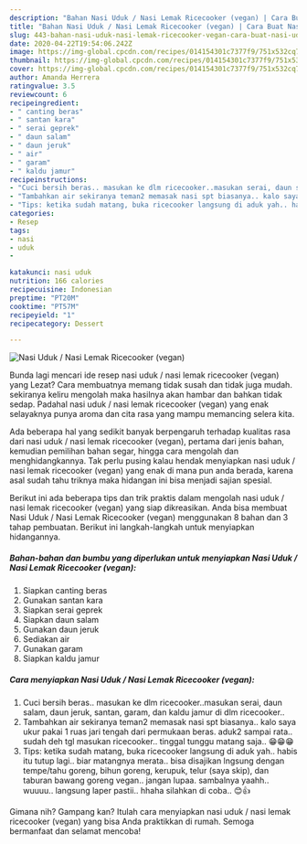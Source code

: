 ```yaml
---
description: "Bahan Nasi Uduk / Nasi Lemak Ricecooker (vegan) | Cara Buat Nasi Uduk / Nasi Lemak Ricecooker (vegan) Yang Lezat"
title: "Bahan Nasi Uduk / Nasi Lemak Ricecooker (vegan) | Cara Buat Nasi Uduk / Nasi Lemak Ricecooker (vegan) Yang Lezat"
slug: 443-bahan-nasi-uduk-nasi-lemak-ricecooker-vegan-cara-buat-nasi-uduk-nasi-lemak-ricecooker-vegan-yang-lezat
date: 2020-04-22T19:54:06.242Z
image: https://img-global.cpcdn.com/recipes/014154301c7377f9/751x532cq70/nasi-uduk-nasi-lemak-ricecooker-vegan-foto-resep-utama.jpg
thumbnail: https://img-global.cpcdn.com/recipes/014154301c7377f9/751x532cq70/nasi-uduk-nasi-lemak-ricecooker-vegan-foto-resep-utama.jpg
cover: https://img-global.cpcdn.com/recipes/014154301c7377f9/751x532cq70/nasi-uduk-nasi-lemak-ricecooker-vegan-foto-resep-utama.jpg
author: Amanda Herrera
ratingvalue: 3.5
reviewcount: 6
recipeingredient:
- " canting beras"
- " santan kara"
- " serai geprek"
- " daun salam"
- " daun jeruk"
- " air"
- " garam"
- " kaldu jamur"
recipeinstructions:
- "Cuci bersih beras.. masukan ke dlm ricecooker..masukan serai, daun salam, daun jeruk, santan, garam, dan kaldu jamur di dlm ricecooker.."
- "Tambahkan air sekiranya teman2 memasak nasi spt biasanya.. kalo saya ukur pakai 1 ruas jari tengah dari permukaan beras. aduk2 sampai rata.. sudah deh tgl masukan ricecooker.. tinggal tunggu matang saja.. 😁😁😁"
- "Tips: ketika sudah matang, buka ricecooker langsung di aduk yah.. habis itu tutup lagi.. biar matangnya merata.. bisa disajikan lngsung dengan tempe/tahu goreng, bihun goreng, kerupuk, telur (saya skip), dan taburan bawang goreng vegan.. jangan lupaa. sambalnya yaahh.. wuuuu.. langsung laper pastii.. hhaha silahkan di coba.. 😊👍"
categories:
- Resep
tags:
- nasi
- uduk
- 

katakunci: nasi uduk  
nutrition: 166 calories
recipecuisine: Indonesian
preptime: "PT20M"
cooktime: "PT57M"
recipeyield: "1"
recipecategory: Dessert

---
```



![Nasi Uduk / Nasi Lemak Ricecooker (vegan)](https://img-global.cpcdn.com/recipes/014154301c7377f9/751x532cq70/nasi-uduk-nasi-lemak-ricecooker-vegan-foto-resep-utama.jpg)

Bunda lagi mencari ide resep nasi uduk / nasi lemak ricecooker (vegan) yang Lezat? Cara membuatnya memang tidak susah dan tidak juga mudah. sekiranya keliru mengolah maka hasilnya akan hambar dan bahkan tidak sedap. Padahal nasi uduk / nasi lemak ricecooker (vegan) yang enak selayaknya punya aroma dan cita rasa yang mampu memancing selera kita.

Ada beberapa hal yang sedikit banyak berpengaruh terhadap kualitas rasa dari nasi uduk / nasi lemak ricecooker (vegan), pertama dari jenis bahan, kemudian pemilihan bahan segar, hingga cara mengolah dan menghidangkannya. Tak perlu pusing kalau hendak menyiapkan nasi uduk / nasi lemak ricecooker (vegan) yang enak di mana pun anda berada, karena asal sudah tahu triknya maka hidangan ini bisa menjadi sajian spesial.




Berikut ini ada beberapa tips dan trik praktis dalam mengolah nasi uduk / nasi lemak ricecooker (vegan) yang siap dikreasikan. Anda bisa membuat Nasi Uduk / Nasi Lemak Ricecooker (vegan) menggunakan 8 bahan dan 3 tahap pembuatan. Berikut ini langkah-langkah untuk menyiapkan hidangannya.

<!--inarticleads1-->

##### Bahan-bahan dan bumbu yang diperlukan untuk menyiapkan Nasi Uduk / Nasi Lemak Ricecooker (vegan):

1. Siapkan  canting beras
1. Gunakan  santan kara
1. Siapkan  serai geprek
1. Siapkan  daun salam
1. Gunakan  daun jeruk
1. Sediakan  air
1. Gunakan  garam
1. Siapkan  kaldu jamur




<!--inarticleads2-->

##### Cara menyiapkan Nasi Uduk / Nasi Lemak Ricecooker (vegan):

1. Cuci bersih beras.. masukan ke dlm ricecooker..masukan serai, daun salam, daun jeruk, santan, garam, dan kaldu jamur di dlm ricecooker..
1. Tambahkan air sekiranya teman2 memasak nasi spt biasanya.. kalo saya ukur pakai 1 ruas jari tengah dari permukaan beras. aduk2 sampai rata.. sudah deh tgl masukan ricecooker.. tinggal tunggu matang saja.. 😁😁😁
1. Tips: ketika sudah matang, buka ricecooker langsung di aduk yah.. habis itu tutup lagi.. biar matangnya merata.. bisa disajikan lngsung dengan tempe/tahu goreng, bihun goreng, kerupuk, telur (saya skip), dan taburan bawang goreng vegan.. jangan lupaa. sambalnya yaahh.. wuuuu.. langsung laper pastii.. hhaha silahkan di coba.. 😊👍




Gimana nih? Gampang kan? Itulah cara menyiapkan nasi uduk / nasi lemak ricecooker (vegan) yang bisa Anda praktikkan di rumah. Semoga bermanfaat dan selamat mencoba!
